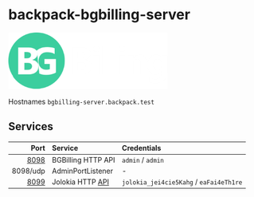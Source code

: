 # backpack-bgbilling-server

![BGBilling](../../../doc/assets/logos/bgbilling.png)

Hostnames `bgbilling-server.backpack.test`

## Services

| Port | Service | Credentials
| ---: | :------ | :----------
| [8098](http://bgbilling-server.backpack.test:8098) | BGBilling HTTP API | `admin` / `admin`
| 8098/udp | AdminPortListener | -
| [8099](http://bgbilling-server.backpack.test:8099) | Jolokia HTTP [API](https://jolokia.org/reference/html/protocol.html) | `jolokia_jei4cie5Kahg` / `eaFai4eTh1re`
